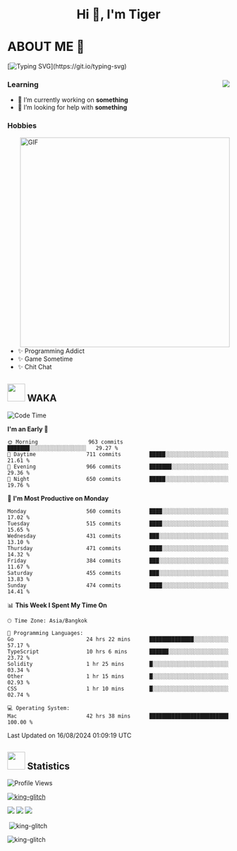 <h1 align="center">Hi 👋, I'm Tiger</h1>




# ABOUT ME 💬

[![Typing SVG](https://readme-typing-svg.herokuapp.com?color=22F771&vCenter=true&lines=A+perssionate+developer+from+nowhere.)](https://git.io/typing-svg)

<div>
 <img align="right" src="https://spotify-github-profile.vercel.app/api/view?uid=12129734423&cover_image=false&theme=default&bar_color=22d016&bar_color_cover=true" />
 <h3>Learning</h3>
 
 <ul>
  <li>🔭 I’m currently working on <b>something</b></li>
  <li>🤝 I’m looking for help with <b>something</b></li>
 </ul>
 
</div>
<div>
 <h3>Hobbies</h3>
 <img align="right" height="475px"  alt="GIF" src="https://i.pinimg.com/originals/1f/b7/db/1fb7dbee557e5ed509f7517da8a84d58.gif" />
 <ul>
  <li>✨ Programming Addict</li>
  <li>✨ Game Sometime</li>
  <li>✨ Chit Chat</li>
 </ul>
 
</div>



## <img height="40" src="https://raw.githubusercontent.com/innng/innng/master/assets/kyubey.gif"/> WAKA

<!--START_SECTION:waka-->
![Code Time](http://img.shields.io/badge/Code%20Time-2%2C184%20hrs%2050%20mins-blue)

**I'm an Early 🐤** 

```text
🌞 Morning                963 commits         ███████░░░░░░░░░░░░░░░░░░   29.27 % 
🌆 Daytime                711 commits         █████░░░░░░░░░░░░░░░░░░░░   21.61 % 
🌃 Evening                966 commits         ███████░░░░░░░░░░░░░░░░░░   29.36 % 
🌙 Night                  650 commits         █████░░░░░░░░░░░░░░░░░░░░   19.76 % 
```
📅 **I'm Most Productive on Monday** 

```text
Monday                   560 commits         ████░░░░░░░░░░░░░░░░░░░░░   17.02 % 
Tuesday                  515 commits         ████░░░░░░░░░░░░░░░░░░░░░   15.65 % 
Wednesday                431 commits         ███░░░░░░░░░░░░░░░░░░░░░░   13.10 % 
Thursday                 471 commits         ████░░░░░░░░░░░░░░░░░░░░░   14.32 % 
Friday                   384 commits         ███░░░░░░░░░░░░░░░░░░░░░░   11.67 % 
Saturday                 455 commits         ███░░░░░░░░░░░░░░░░░░░░░░   13.83 % 
Sunday                   474 commits         ████░░░░░░░░░░░░░░░░░░░░░   14.41 % 
```


📊 **This Week I Spent My Time On** 

```text
🕑︎ Time Zone: Asia/Bangkok

💬 Programming Languages: 
Go                       24 hrs 22 mins      ██████████████░░░░░░░░░░░   57.17 % 
TypeScript               10 hrs 6 mins       ██████░░░░░░░░░░░░░░░░░░░   23.72 % 
Solidity                 1 hr 25 mins        █░░░░░░░░░░░░░░░░░░░░░░░░   03.34 % 
Other                    1 hr 15 mins        █░░░░░░░░░░░░░░░░░░░░░░░░   02.93 % 
CSS                      1 hr 10 mins        █░░░░░░░░░░░░░░░░░░░░░░░░   02.74 % 

💻 Operating System: 
Mac                      42 hrs 38 mins      █████████████████████████   100.00 % 
```


 Last Updated on 16/08/2024 01:09:19 UTC
<!--END_SECTION:waka-->
## <img height="40" src="https://raw.githubusercontent.com/innng/innng/master/assets/kyubey.gif"/> Statistics
![Profile Views](https://komarev.com/ghpvc/?username=king-glitch)  

<p align="left"> 
 <a href="https://github.com/ryo-ma/github-profile-trophy">
  <img src="https://github-profile-trophy.vercel.app/?username=king-glitch&theme=dracula" alt="king-glitch" />
 </a> </p>

![](https://github-profile-summary-cards.vercel.app/api/cards/profile-details?username=king-glitch&theme=dracula)
![](https://github-profile-summary-cards.vercel.app/api/cards/stats?username=king-glitch&theme=dracula) 
![](https://github-profile-summary-cards.vercel.app/api/cards/productive-time?username=king-glitch&theme=dracula)


<p>&nbsp;<img align="center" src="https://github-readme-stats.vercel.app/api?username=king-glitch&theme=dracula" alt="king-glitch" /></p>

<p><img align="center" src="https://github-readme-streak-stats.herokuapp.com/?user=king-glitch&theme=dracula" alt="king-glitch" /></p>
